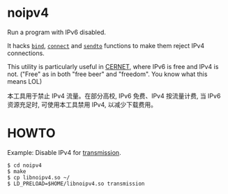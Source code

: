 noipv4
======

Run a program with IPv6 disabled.

It hacks [`bind`](http://linux.die.net/man/2/bind), [`connect`](http://linux.die.net/man/2/bind)
and [`sendto`](http://linux.die.net/man/2/sendto) functions to make them reject IPv4 connections.

This utility is particularly useful in [CERNET](http://www.edu.cn/), where
IPv6 is free and IPv4 is not.
("Free" as in both "free beer" and "freedom". You know what this means LOL)

本工具用于禁止 IPv4 流量。在部分高校, IPv6 免费、IPv4 按流量计费,
当 IPv6 资源充足时, 可使用本工具禁用 IPv4, 以减少下载费用。


HOWTO
=====

Example: Disable IPv4 for [transmission](http://www.transmissionbt.com/).

    $ cd noipv4
    $ make
    $ cp libnoipv4.so ~/
    $ LD_PRELOAD=$HOME/libnoipv4.so transmission
